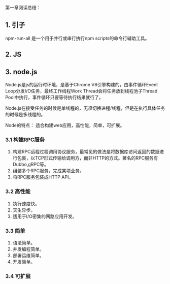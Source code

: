 第一章阅读总结：

## 1. 引子

npm-run-all 是一个用于并行或串行执行npm scripts的命令行辅助工具。

## 2. JS


## 3. node.js

Node.js是js的运行时环境，是基于Chrome V8引擎构建的，由事件循环Event Loop分发I/O任务，最终工作线程Work Thread会将任务放到线程池子Thread Pool中执行，事件循环只要等待执行结果就行了。

Node.js在接受任务的时候是单线程的，无须切换进程/线程，但是在执行具体任务的时候是多线程的。

Node的特点： 适合构建web应用，高性能，简单，可扩展。

### 3.1 构建RPC服务

1. 构建RPC远程过程调用协议服务，最常见的做法是将数据库访问返回的数据进行包裹，以TCP形式传输给调用方，而非HTTP的方式。著名的RPC服务有Dubbo,gRPC等。
2. 组装多个RPC服务，完成某项业务。
3. 将RPC服务包装成HTTP API。



### 3.2 高性能

1. 执行速度快。
2. 天生异步。
3. 适用于I/O密集的网路应用开发。

### 3.3 简单

1. 语法简单。
2. 并发编程简单。
3. 部署运维简单。
4. 开发简单。

### 3.4 可扩展


